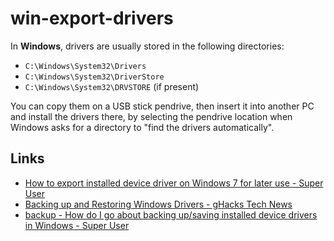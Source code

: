 # win-export-drivers

In **Windows**, drivers are usually stored in the following directories:

- `C:\Windows\System32\Drivers`
- `C:\Windows\System32\DriverStore`
- `C:\Windows\System32\DRVSTORE` (if present)

You can copy them on a USB stick pendrive, then insert it into another PC and install the drivers there, by selecting the pendrive location when Windows asks for a directory to "find the drivers automatically".

## Links

- [How to export installed device driver on Windows 7 for later use - Super User](https://superuser.com/questions/1196061/how-to-export-installed-device-driver-on-windows-7-for-later-use)
- [Backing up and Restoring Windows Drivers - gHacks Tech News](https://www.ghacks.net/2011/09/26/backing-up-and-restoring-windows-drivers/)
- [backup - How do I go about backing up/saving installed device drivers in Windows - Super User](https://superuser.com/questions/29704/how-do-i-go-about-backing-up-saving-installed-device-drivers-in-windows)
